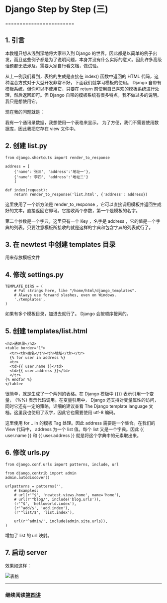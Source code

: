 # Django Step by Step (三)
========================

## 1. 引言

本教程只想从浅到深地将大家带入到 Django 的世界，因此都是以简单的例子出发，而且这些例子都是为了说明问题，本身并没有什么实际的意义。因此许多高级话题都无法涉及，需要大家自行看文档，做试验。

从上一例我们看到，表格的生成是直接在 index() 函数中返回的 HTML 代码，这种混合方式对于大型开发非常不好，下面我们就学习模板的使用。 Django 自带有模板系统，但你可以不使用它，只要在 return 前使用自已喜欢的模板系统进行处理，然后返回即可。但 Django 自带的模板系统有很多特点，我不做过多的说明。我只是想使用它。

现在我的问题就是：

我有一个通讯录数据，我想使用一个表格来显示。
为了方便，我们不需要使用数据库，因此我把它存在 view 文件中。

## 2. 创建 list.py

```
from django.shortcuts import render_to_response

address = [
    {'name':'张三', 'address':'地址一'},
    {'name':'李四', 'address':'地址二'}
    ]

def index(request):
    return render_to_response('list.html', {'address': address})
```

这里使用了一个新方法是 render_to_response ，它可以直接调用模板并返回生成好的文本，直接返回它即可。它接收两个参数，第一个是模板的名字。

第二个参数是一个字典，这里只有一个 Key ，名字是 address ，它的值是一个字典的列表。只要注意模板所接收的就是这样的字典和包含字典的列表就行了。

## 3. 在 newtest 中创建 templates 目录

用来存放模板文件

## 4. 修改 settings.py

```
TEMPLATE_DIRS = (
    # Put strings here, like "/home/html/django_templates".
    # Always use forward slashes, even on Windows.
    './templates',
)
```

如果有多个模板目录，加进去就行了。 Django 会按顺序搜索的。

## 5. 创建 templates/list.html

```
<h2>通讯录</h2>
<table border="1">
  <tr><th>姓名</th><th>地址</th></tr>
  {% for user in address %}
  <tr>
  <td>{{ user.name }}</td>
  <td>{{ user.address }}</td>
  </tr>
{% endfor %}
</table>
```

很简单，就是生成了一个两列的表格。在 Django 模板中 {{}} 表示引用一个变量， {%%} 表示代码调用。在变量引用中， Django 还支持对变量属性的访问，同时它还有一定的策略，详细的建议查看 The Django template language 文档。这里我也使用了汉字，因此它也需要使用 utf-8 编码。

这里使用 for .. in 的模板 Tag 处理。因此 address 需要是一个集合。在我们的 View 代码中， address 为一个 list 值。每个 list 又是一个字典。因此 {{ user.name }} 和 {{ user.address }} 就是将这个字典中的元素取出来。

## 6. 修改 urls.py

```
from django.conf.urls import patterns, include, url

from django.contrib import admin
admin.autodiscover()

urlpatterns = patterns('',
    # Examples:
    # url(r'^$', 'newtest.views.home', name='home'),
    # url(r'^blog/', include('blog.urls')),
    (r'^$', 'helloworld.index'),
    (r'^add/$', 'add.index'),
    (r'^list/$', 'list.index'),

    url(r'^admin/', include(admin.site.urls)),
)
```

增加了 list 的 url 映射。

## 7. 启动 server

效果如这样：

![表格](https://raw.github.com/borisliu/from-python-to-django-cms/master/docs/django-step-by-step/tut03_01.jpg)

--------------------------------------------------

### 继续阅读[第四讲](django-step-by-step/chapter4)